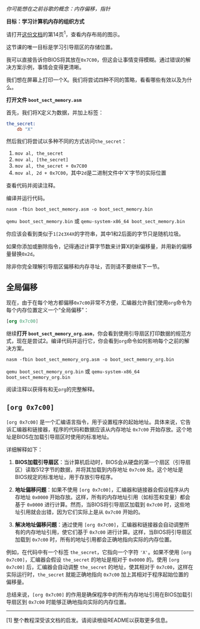 *你可能想在之前谷歌的概念：内存偏移，指针*

**目标：学习计算机内存的组织方式**

请打开[这份文档](http://www.cs.bham.ac.uk/~exr/lectures/opsys/10_11/lectures/os-dev.pdf)的第14页<sup>1</sup>，查看内存布局的图示。

这节课的唯一目标是学习引导扇区的存储位置。

我可以直接告诉你BIOS将其放在`0x7C00`，但这会让事情变得模糊。通过错误的解决方案示例，事情会变得更清晰。

我们想在屏幕上打印一个X。我们将尝试四种不同的策略，看看哪些有效以及为什么。

**打开文件 `boot_sect_memory.asm`**

首先，我们将X定义为数据，并加上标签：
```nasm
the_secret:
    db "X"
```

然后我们将尝试以多种不同的方式访问`the_secret`：

1. `mov al, the_secret`
2. `mov al, [the_secret]`
3. `mov al, the_secret + 0x7C00`
4. `mov al, 2d + 0x7C00`，其中`2d`是二进制文件中'X'字节的实际位置

查看代码并阅读注释。

编译并运行代码。

`nasm -fbin boot_sect_memory.asm -o boot_sect_memory.bin`

`qemu boot_sect_memory.bin` 或 `qemu-system-x86_64 boot_sect_memory.bin`

你应该会看到类似于`1[2¢3X4X`的字符串，其中1和2后面的字节只是随机垃圾。

如果你添加或删除指令，记得通过计算字节数来计算X的新偏移量，并用新的偏移量替换`0x2d`。

除非你完全理解引导扇区偏移和内存寻址，否则请不要继续下一节。

全局偏移
-----------------

现在，由于在每个地方都偏移`0x7c00`非常不方便，汇编器允许我们使用`org`命令为每个内存位置定义一个“全局偏移”：

```nasm
[org 0x7c00]
```

继续**打开 `boot_sect_memory_org.asm`**，你会看到使用引导扇区打印数据的规范方式，现在是尝试2。编译代码并运行它，你会看到`org`命令如何影响每个之前的解决方案。

`nasm -fbin boot_sect_memory_org.asm -o boot_sect_memory_org.bin`

`qemu boot_sect_memory_org.bin` 或 `qemu-system-x86_64 boot_sect_memory_org.bin`

阅读注释以获得有和无`org`的完整解释。

`[org 0x7c00]`
-----------------

`[org 0x7c00]` 是一个汇编语言指令，用于设置程序的起始地址。具体来说，它告诉汇编器和链接器，程序的代码和数据应该从内存地址 `0x7c00` 开始存放。这个地址是BIOS在加载引导扇区时使用的标准地址。

详细解释如下：

1. **BIOS加载引导扇区**：当计算机启动时，BIOS会从硬盘的第一个扇区（引导扇区）读取512字节的数据，并将其加载到内存地址 `0x7c00` 处。这个地址是BIOS规定的标准地址，用于存放引导程序。

2. **地址偏移问题**：如果不使用 `[org 0x7c00]`，汇编器和链接器会假设程序从内存地址 `0x0000` 开始存放。这样，所有的内存地址引用（如标签和变量）都会基于 `0x0000` 进行计算。然而，当BIOS将引导扇区加载到 `0x7c00` 时，这些地址引用就会出错，因为它们实际上是从 `0x7c00` 开始的。

3. **解决地址偏移问题**：通过使用 `[org 0x7c00]`，汇编器和链接器会自动调整所有的内存地址引用，使它们基于 `0x7c00` 进行计算。这样，当BIOS将引导扇区加载到 `0x7c00` 时，所有的地址引用都会正确地指向实际的内存位置。

例如，在代码中有一个标签 `the_secret`，它指向一个字符 `'X'`。如果不使用 `[org 0x7c00]`，汇编器会假设 `the_secret` 的地址是相对于 `0x0000` 的。使用 `[org 0x7c00]` 后，汇编器会自动调整 `the_secret` 的地址，使其相对于 `0x7c00`，这样在实际运行时，`the_secret` 就能正确地指向 `0x7c00` 加上其相对于程序起始位置的偏移量。

总结来说，`[org 0x7c00]` 的作用是确保程序中的所有内存地址引用在BIOS加载引导扇区到 `0x7c00` 时能够正确地指向实际的内存位置。

-----

[1] 整个教程深受该文档的启发。请阅读根级README以获取更多信息。